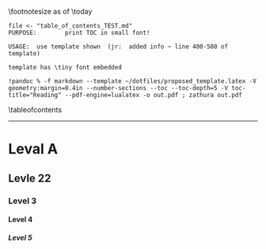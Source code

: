 \footnotesize
as of \today  

```
file <- "table_of_contents_TEST.md"
PURPOSE:		print TOC in small font!

USAGE:	use template shown  (jr:  added info ~ line 400-500 of template)

template has \tiny font embedded

!pandoc % -f markdown --template ~/dotfiles/proposed_template.latex -V geometry:margin=0.4in --number-sections --toc --toc-depth=5 -V toc-title="Reading" --pdf-engine=lualatex -o out.pdf ; zathura out.pdf
```
\tableofcontents

---

#		Leval A

##	Levle 22

###	Level 3


####	Level 4

#####	Level 5


